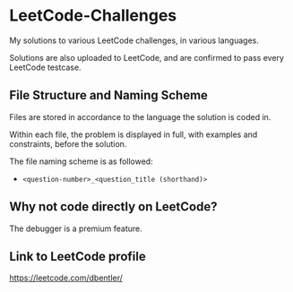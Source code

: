 # LeetCode-Challenges
My solutions to various LeetCode challenges, in various languages.

Solutions are also uploaded to LeetCode, and are confirmed to pass every LeetCode testcase.

## File Structure and Naming Scheme

Files are stored in accordance to the language the solution is coded in.

Within each file, the problem is displayed in full, with examples and constraints, before the solution.

The file naming scheme is as followed:

- `<question-number>_<question_title (shorthand)>`

## Why not code directly on LeetCode?

The debugger is a premium feature.

## Link to LeetCode profile

https://leetcode.com/dbentler/
